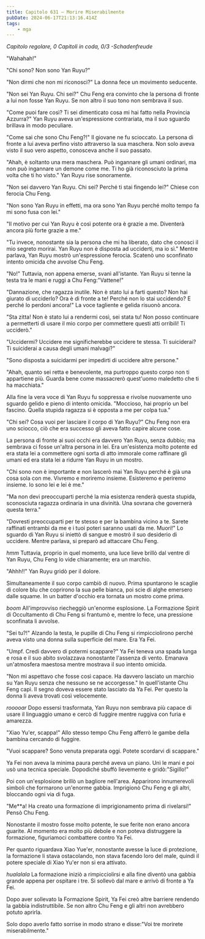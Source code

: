 ```yaml
---
title: Capitolo 631 – Morire Miserabilmente
pubDate: 2024-06-17T21:13:16.414Z
tags:
    - mga
---
```



<em>Capitolo regolare,
0 Capitoli in coda, 0/3
-Schadenfreude</em>


"Wahahah!"


"Chi sono? Non sono Yan Ruyu?"


"Non dirmi che non mi riconosci?" La donna fece un movimento seducente.


"Non sei Yan Ruyu. Chi sei?" Chu Feng era convinto che la persona di fronte a lui non fosse Yan Ruyu. Se non altro il suo tono non sembrava il suo.


"Come puoi fare così? Ti sei dimenticato cosa mi hai fatto nella Provincia Azzurra?" Yan Ruyu aveva un'espressione contrariata, ma il suo sguardo brillava in modo peculiare.


"Come sai che sono Chu Feng?!" Il giovane ne fu scioccato. La persona di fronte a lui aveva perfino visto attraverso la sua maschera. Non solo aveva visto il suo vero aspetto, conosceva anche il suo passato.


"Ahah, è soltanto una mera maschera. Può ingannare gli umani ordinari, ma non può ingannare un demone come me. Ti ho già riconosciuto la prima volta che ti ho visto." Yan Ruyu rise sonoramente.


"Non sei davvero Yan Ruyu. Chi sei? Perché ti stai fingendo lei?" Chiese con ferocia Chu Feng.


"Non sono Yan Ruyu in effetti, ma ora sono Yan Ruyu perché molto tempo fa mi sono fusa con lei."


"Il motivo per cui Yan Ruyu è così potente ora è grazie a me. Diventerà ancora più forte grazie a me."


"Tu invece, nonostante sia la persona che mi ha liberato, dato che conosci il mio segreto morirai. Yan Ruyu non è disposta ad ucciderti, ma io sì." Mentre parlava, Yan Ruyu mostrò un'espressione ferocia. Scatenò uno sconfinato intento omicida che avvolse Chu Feng.


"No!" Tuttavia, non appena emerse, svanì all'istante. Yan Ruyu si tenne la testa tra le mani e ruggì a Chu Feng:"Vattene!"


"Dannazione, che ragazza inutile. Non è stato lui a farti questo? Non hai giurato di ucciderlo? Ora è di fronte a te! Perché non lo stai uccidendo? E perché lo perdoni ancora!" La voce tagliente e gelida risuonò ancora.


"Sta zitta! Non è stato lui a rendermi così, sei stata tu! Non posso continuare a permetterti di usare il mio corpo per commettere questi atti orribili! Ti ucciderò."


"Uccidermi? Uccidere me significherebbe uccidere te stessa. Ti suiciderai? Ti suiciderai a causa degli umani malvagi?"


"Sono disposta a suicidarmi per impedirti di uccidere altre persone."


"Ahah, quanto sei retta e benevolente, ma purtroppo questo corpo non ti appartiene più. Guarda bene come massacrerò quest'uomo maledetto che ti ha macchiata."


Alla fine la vera voce di Yan Ruyu fu soppressa e rivolse nuovamente uno sguardo gelido e pieno di intento omicida. "Moccioso, hai proprio un bel fascino. Quella stupida ragazza si è opposta a me per colpa tua."


"Chi sei? Cosa vuoi per lasciare il corpo di Yan Ruyu?" Chu Feng non era uno sciocco, ciò che era successo gli aveva fatto capire alcune cose.


La persona di fronte ai suoi occhi era davvero Yan Ruyu, senza dubbio; ma sembrava ci fosse un'altra persona in lei. Era un'esistenza molto potente ed era stata lei a commettere ogni sorta di atto immorale come raffinare gli umani ed era stata lei a ridurre Yan Ruyu in un mostro.


"Chi sono non è importante e non lascerò mai Yan Ruyu perché è già una cosa sola con me. Vivremo e moriremo insieme. Esisteremo e periremo insieme. Io sono lei e lei è me."


"Ma non devi preoccuparti perché la mia esistenza renderà questa stupida, sconosciuta ragazza ordinaria in una divinità. Una sovrana che governerà questa terra."


"Dovresti preoccuparti per te stesso e per la bambina vicino a te. Sarete raffinati entrambi da me e i tuoi poteri saranno usati da me. Muori!" Lo sguardo di Yan Ruyu si iniettò di sangue e mostrò il suo desiderio di uccidere. Mentre parlava, si preparò ad attaccare Chu Feng.


*hmm* Tuttavia, proprio in quel momento, una luce lieve brillò dal ventre di Yan Ruyu, Chu Feng lo vide chiaramente; era un marchio.


"Ahhh!!" Yan Ruyu gridò per il dolore.


Simultaneamente il suo corpo cambiò di nuovo. Prima spuntarono le scaglie di colore blu che coprirono la sua pelle bianca, poi scie di alghe emersero dalle squame. In un batter d'occhio era tornata un mostro come prima.


*boom* All'improvviso riecheggiò un'enorme esplosione. La Formazione Spirit di Occultamento di Chu Feng si frantumò e, mentre lo fece, una pressione sconfinata li avvolse.


"Sei tu?!" Alzando la testa, le pupille di Chu Feng si rimpicciolirono perché aveva visto una donna sulla superficie del mare. Era Ya Fei.


"Umpf. Credi davvero di potermi scappare?" Ya Fei teneva una spada lunga e rosa e il suo abito svolazzava nonostante l'assenza di vento. Emanava un'atmosfera maestosa mentre mostrava il suo intento omicida.


"Non mi aspettavo che fosse così capace. Ha davvero lasciato un marchio su Yan Ruyu senza che nessuno se ne accorgesse." In quell'istante Chu Feng capì. Il segno doveva essere stato lasciato da Ya Fei. Per questo la donna li aveva trovati così velocemente.


*rooooar* Dopo essersi trasformata, Yan Ruyu non sembrava più capace di usare il linguaggio umano e cercò di fuggire mentre ruggiva con furia e amarezza.


"Xiao Yu'er, scappa!" Allo stesso tempo Chu Feng afferrò le gambe della bambina cercando di fuggire.


"Vuoi scappare? Sono venuta preparata oggi. Potete scordarvi di scappare."


Ya Fei non aveva la minima paura perché aveva un piano. Unì le mani e poi usò una tecnica speciale. Dopodiché sbuffò lievemente e gridò:"Sigillo!"


Poi con un'esplosione brillò un bagliore nell'area. Apparirono innumerevoli simboli che formarono un'enorme gabbia. Imprigionò Chu Feng e gli altri, bloccando ogni via di fuga.


"Me**a! Ha creato una formazione di imprigionamento prima di rivelarsi!" Pensò Chu Feng.


Nonostante il mostro fosse molto potente, le sue ferite non erano ancora guarite. Al momento era molto più debole e non poteva distruggere la formazione, figuriamoci combattere contro Ya Fei.


Per quanto riguardava Xiao Yue'er, nonostante avesse la luce di protezione, la formazione li stava ostacolando, non stava facendo loro del male, quindi il potere speciale di Xiao Yu'er non si era attivato.


*hualalala* La formazione iniziò a rimpicciolirsi e alla fine diventò una gabbia grande appena per ospitare i tre. Si sollevò dal mare e arrivò di fronte a Ya Fei.


Dopo aver sollevato la Formazione Spirit, Ya Fei creò altre barriere rendendo la gabbia indistruttibile. Se non altro Chu Feng e gli altri non avrebbero potuto aprirla.


Solo dopo averlo fatto sorrise in modo strano e disse:"Voi tre morirete miserabilmente."
                                


                                



